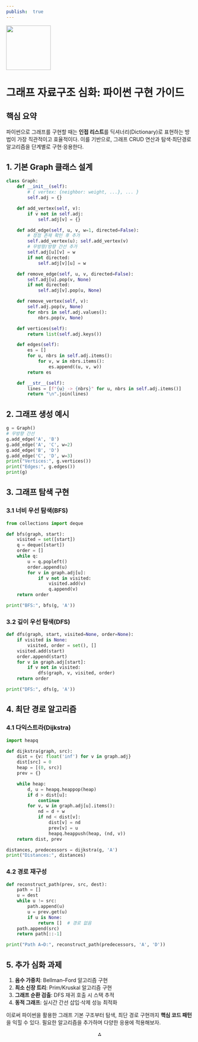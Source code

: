 ```yaml
---
publish:  true
---
```


<img src="https://r2cdn.perplexity.ai/pplx-full-logo-primary-dark%402x.png" class="logo" width="120"/>

# 그래프 자료구조 심화: 파이썬 구현 가이드

## 핵심 요약

파이썬으로 그래프를 구현할 때는 **인접 리스트**를 딕셔너리(Dictionary)로 표현하는 방법이 가장 직관적이고 효율적이다. 이를 기반으로, 그래프 CRUD 연산과 탐색·최단경로 알고리즘을 단계별로 구현·응용한다.

## 1. 기본 Graph 클래스 설계

```python
class Graph:
    def __init__(self):
        # { vertex: {neighbor: weight, ...}, ... }
        self.adj = {}

    def add_vertex(self, v):
        if v not in self.adj:
            self.adj[v] = {}

    def add_edge(self, u, v, w=1, directed=False):
        # 정점 존재 확인 후 추가
        self.add_vertex(u); self.add_vertex(v)
        # 무방향/방향 간선 추가
        self.adj[u][v] = w
        if not directed:
            self.adj[v][u] = w

    def remove_edge(self, u, v, directed=False):
        self.adj[u].pop(v, None)
        if not directed:
            self.adj[v].pop(u, None)

    def remove_vertex(self, v):
        self.adj.pop(v, None)
        for nbrs in self.adj.values():
            nbrs.pop(v, None)

    def vertices(self):
        return list(self.adj.keys())

    def edges(self):
        es = []
        for u, nbrs in self.adj.items():
            for v, w in nbrs.items():
                es.append((u, v, w))
        return es

    def __str__(self):
        lines = [f"{u} -> {nbrs}" for u, nbrs in self.adj.items()]
        return "\n".join(lines)
```


## 2. 그래프 생성 예시

```python
g = Graph()
# 무방향 간선
g.add_edge('A', 'B')
g.add_edge('A', 'C', w=2)
g.add_edge('B', 'D')
g.add_edge('C', 'D', w=3)
print("Vertices:", g.vertices())
print("Edges:", g.edges())
print(g)
```


## 3. 그래프 탐색 구현

### 3.1 너비 우선 탐색(BFS)

```python
from collections import deque

def bfs(graph, start):
    visited = set([start])
    q = deque([start])
    order = []
    while q:
        u = q.popleft()
        order.append(u)
        for v in graph.adj[u]:
            if v not in visited:
                visited.add(v)
                q.append(v)
    return order

print("BFS:", bfs(g, 'A'))
```


### 3.2 깊이 우선 탐색(DFS)

```python
def dfs(graph, start, visited=None, order=None):
    if visited is None:
        visited, order = set(), []
    visited.add(start)
    order.append(start)
    for v in graph.adj[start]:
        if v not in visited:
            dfs(graph, v, visited, order)
    return order

print("DFS:", dfs(g, 'A'))
```


## 4. 최단 경로 알고리즘

### 4.1 다익스트라(Dijkstra)

```python
import heapq

def dijkstra(graph, src):
    dist = {v: float('inf') for v in graph.adj}
    dist[src] = 0
    heap = [(0, src)]
    prev = {}

    while heap:
        d, u = heapq.heappop(heap)
        if d > dist[u]:
            continue
        for v, w in graph.adj[u].items():
            nd = d + w
            if nd < dist[v]:
                dist[v] = nd
                prev[v] = u
                heapq.heappush(heap, (nd, v))
    return dist, prev

distances, predecessors = dijkstra(g, 'A')
print("Distances:", distances)
```


### 4.2 경로 재구성

```python
def reconstruct_path(prev, src, dest):
    path = []
    u = dest
    while u != src:
        path.append(u)
        u = prev.get(u)
        if u is None:
            return []  # 경로 없음
    path.append(src)
    return path[::-1]

print("Path A→D:", reconstruct_path(predecessors, 'A', 'D'))
```


## 5. 추가 심화 과제

1. **음수 가중치**: Bellman–Ford 알고리즘 구현
2. **최소 신장 트리**: Prim/Kruskal 알고리즘 구현
3. **그래프 순환 검출**: DFS 재귀 호출 시 스택 추적
4. **동적 그래프**: 실시간 간선 삽입·삭제 성능 최적화

이로써 파이썬을 활용한 그래프 기본 구조부터 탐색, 최단 경로 구현까지 **핵심 코드 패턴**을 익힐 수 있다. 필요한 알고리즘을 추가하며 다양한 응용에 적용해보자.

<div style="text-align: center">⁂</div>

[^1]: https://python-course.eu/applications-python/graphs-python.php

[^2]: https://tech.aru-zakki.com/python-dfs-bfs-dijkstra/

[^3]: https://prepinsta.com/data-structures-and-algorithms-in-python/graph-implementation/

[^4]: https://qiita.com/manuo/items/e5ed45aae401ccc41afd

[^5]: https://runestone.academy/ns/books/published/pythonds/Graphs/Implementation.html

[^6]: https://github.com/vsaveris/graph-algorithms

[^7]: https://stackoverflow.com/questions/71817982/implementing-a-weighted-graph-class-where-inputs-are-u-v-w-python

[^8]: https://www.datacamp.com/tutorial/depth-first-search-in-python

[^9]: https://www.w3schools.com/dsa/dsa_data_graphs_implementation.php

[^10]: https://qiita.com/recuraki/items/256dedfcb0f5b7561ad9

[^11]: https://www.python.org/doc/essays/graphs/

[^12]: https://gist.github.com/8644a6edd018b205ac0e38dec3cc669d

[^13]: https://gist.github.com/MLWhiz/784d661236e426fef3f67c5417ce8fa8

[^14]: https://zenn.dev/yusukekikuta/articles/8b9b1488ac6f03

[^15]: https://experiencestack.co/graph-implementation-in-python-916fc3b6a8a

[^16]: https://nashidos.hatenablog.com/entry/2020/01/14/110011

[^17]: https://aoc.just2good.co.uk/python/shortest_paths.html

